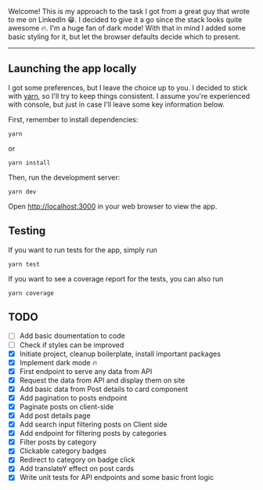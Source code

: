 Welcome! This is my approach to the task I got from a great guy that wrote to me on LinkedIn 😁. I decided to give it a go since the stack looks quite awesome 🔥. I'm a huge fan of dark mode! With that in mind I added some basic styling for it, but let the browser defaults decide which to present.

---

## Launching the app locally

I got some preferences, but I leave the choice up to you. I decided to stick with [yarn](https://yarnpkg.com/), so I'll try to keep things consistent. I assume you're experienced with console, but just in case I'll leave some key information below.

First, remember to install dependencies:

```
yarn
```

or

```
yarn install
```

Then, run the development server:

```
yarn dev
```

Open [http://localhost:3000](http://localhost:3000) in your web browser to view the app.

## Testing

If you want to run tests for the app, simply run

```
yarn test
```

If you want to see a coverage report for the tests, you can also run

```
yarn coverage
```

## TODO

- [ ] Add basic doumentation to code
- [ ] Check if styles can be improved
- [x] Initiate project, cleanup boilerplate, install important packages
- [x] Implement dark mode 🔥
- [x] First endpoint to serve any data from API
- [x] Request the data from API and display them on site
- [x] Add basic data from Post details to card component
- [x] Add pagination to posts endpoint
- [x] Paginate posts on client-side
- [x] Add post details page
- [x] Add search input filtering posts on Client side
- [x] Add endpoint for filtering posts by categories
- [x] Filter posts by category
- [x] Clickable category badges
- [x] Redirect to category on badge click
- [x] Add translateY effect on post cards
- [x] Write unit tests for API endpoints and some basic front logic
